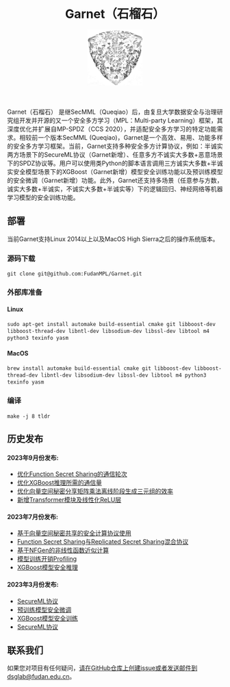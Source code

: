 # <center> Garnet（石榴石） 
<div align=center><img width = '130' height ='130' src="fig/Garnet.jpeg"/></div>
<br><br>

<p align="justify">Garnet（石榴石） 是继SecMML（Queqiao）后，由复旦大学数据安全与治理研究组开发并开源的又一个安全多方学习（MPL：Multi-party Learning）框架，其深度优化并扩展自MP-SPDZ（CCS 2020），并适配安全多方学习的特定功能需求。相较前一个版本SecMML (Queqiao)，Garnet是一个高效、易用、功能多样的安全多方学习框架。当前，Garnet支持多种安全多方计算协议，例如：半诚实两方场景下的SecureML协议（Garnet新增）、任意多方不诚实大多数+恶意场景下的SPDZ协议等。用户可以使用类Python的脚本语言调用三方诚实大多数+半诚实安全模型场景下的XGBoost（Garnet新增）模型安全训练功能以及预训练模型的安全微调（Garnet新增）功能。此外，Garnet还支持多场景（任意参与方数，诚实大多数+半诚实，不诚实大多数+半诚实等）下的逻辑回归、神经网络等机器学习模型的安全训练功能。</p>


## 部署
当前Garnet支持Linux 2014以上以及MacOS  High Sierra之后的操作系统版本。

### 源码下载
```
git clone git@github.com:FudanMPL/Garnet.git
```

### 外部库准备

#### Linux
```
sudo apt-get install automake build-essential cmake git libboost-dev libboost-thread-dev libntl-dev libsodium-dev libssl-dev libtool m4 python3 texinfo yasm
```

#### MacOS

```
brew install automake build-essential cmake git libboost-dev libboost-thread-dev libntl-dev libsodium-dev libssl-dev libtool m4 python3 texinfo yasm
```

### 编译

```
make -j 8 tldr
```

## 历史发布

#### 2023年9月份发布: 

* [优化Function Secret Sharing的通信轮次](./docs/fss.md)
* [优化XGBoost推理所需的通信量](./docs/xgboost-inference.md)
* [优化向量空间秘密分享矩阵乘法离线阶段生成三元组的效率](./docs/vss.md)
* [新增Transformer模块及线性化ReLU层](./docs/transformer.md)





#### 2023年7月份发布: 

* [基于向量空间秘密共享的安全计算协议使用](./docs/vss.md)
* [Function Secret Sharing与Replicated Secret Sharing混合协议](./docs/fss.md)
* [基于NFGen的非线性函数近似计算](./docs/nfgen.md)
* [模型训练开销Profiling](./docs/profiling.md)
* [XGBoost模型安全推理](./docs/xgboost-inference.md)




#### 2023年3月份发布: 

* [SecureML协议](./docs/secureML.md)
* [预训练模型安全微调](./docs/pretrain.md)
* [XGBoost模型安全训练](./docs/xgboost-training.md)
* [SecureML协议](./docs/secureML.md)







## 联系我们
如果您对项目有任何疑问，请在GitHub仓库上创建issue或者发送邮件到dsglab@fudan.edu.cn。
